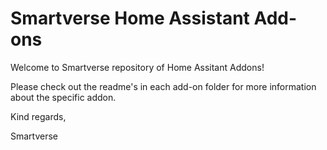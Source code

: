 # Smartverse Home Assistant Add-ons
Welcome to Smartverse repository of Home Assitant Addons!

Please check out the readme's in each add-on folder for more information about the specific addon.


Kind regards, 

Smartverse
